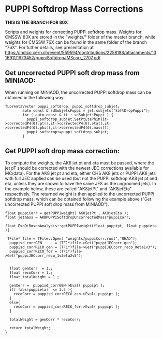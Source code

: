 # PUPPI Softdrop Mass Corrections

__THIS IS THE BRANCH FOR 80X__

Scripts and weights for correcting PUPPI softdrop mass. Weights for CMSSW 80X are stored in the "weights/" folder of the master branch, while weights for CMSSW 76X can be found in the same folder of the branch "76X". For futher details, see presentation at https://indico.cern.ch/event/559594/contributions/2258188/attachments/1316911/1973452/puppiSoftdropJMScorr_2707.pdf.

## Get uncorrected PUPPI soft drop mass from MINIAOD:
When running on MINIAOD, the uncorrected PUPPI softdrop mass can be obtained in the following way:
```
TLorentzVector puppi_softdrop, puppi_softdrop_subjet;
        auto const & sdSubjetsPuppi = jet.subjets("SoftDropPuppi");
        for ( auto const & it : sdSubjetsPuppi ) {
          puppi_softdrop_subjet.SetPtEtaPhiM(it->correctedP4(0).pt(),it->correctedP4(0).eta(),it->correctedP4(0).phi(),it->correctedP4(0).mass());
          puppi_softdrop+=puppi_softdrop_subjet;
        }
```

## Get PUPPI soft drop mass correction:
To compute the weights, the AK8 jet pt and eta must be passed, where the jet pT should be corrected with the newest JEC corrections available for MC(data). For the AK8 jet pt and eta, either CHS AK8 jets or PUPPI AK8 jets with full JEC applied can be used (but not the PUPPI softdrop AK8 jet pt and eta, unless they are shown to have the same JES as the ungroomed jets). In the example below, these are called "AK8jetPt" and "AK8jetEta" respectively. The returned weight is then applied to the uncorrected PUPPI softdrop mass, which can be obtained following the example above ("Get uncorrected PUPPI soft drop mass from MINIAOD").
```
float puppiCorr = getPUPPIweight( AK8jetPt , AK8jetEta );
float jetmass = AK8PUPPISoftdropUncorrectedMass*puppiCorr;

float ExoDiBosonAnalysis::getPUPPIweight(float puppipt, float puppieta ){

 TFile* file = TFile::Open( "weights/puppiCorr.root","READ");
  puppisd_corrGEN      = (TF1*)file->Get("puppiJECcorr_gen");
  puppisd_corrRECO_cen = (TF1*)file->Get("puppiJECcorr_reco_0eta1v3");
  puppisd_corrRECO_for = (TF1*)file->Get("puppiJECcorr_reco_1v3eta2v5");


  float genCorr  = 1.;
  float recoCorr = 1.;
  float totalWeight = 1.;
        
  genCorr =  puppisd_corrGEN->Eval( puppipt );
  if( fabs(puppieta)  <= 1.3 ){
    recoCorr = puppisd_corrRECO_cen->Eval( puppipt );
  }
  else{
    recoCorr = puppisd_corrRECO_for->Eval( puppipt );
  }
  
  totalWeight = genCorr * recoCorr;

  return totalWeight;
}
```
